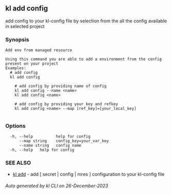 ## kl add config

add config to your kl-config file by selection from the all the config available in selected project

### Synopsis

```
Add env from managed resource

Using this command you are able to add a environment from the config present on your project
Examples:
  # add config
  kl add config

	# add config by providing name of config
	kl add config --name <name>
	kl add config <name>

	# add config by providing your key and refkey
	kl add config <name> --map [ref_key]=[your_local_key]
	
```

### Options

```
  -h, --help          help for config
      --map string    config_key=your_var_key
      --name string   config name
  -h, --help   help for config
```

### SEE ALSO

* [kl add](kl_add.md)  - add [ secret | config | mres ] configuration to your kl-config file

###### Auto generated by kl CLI on 26-December-2023
